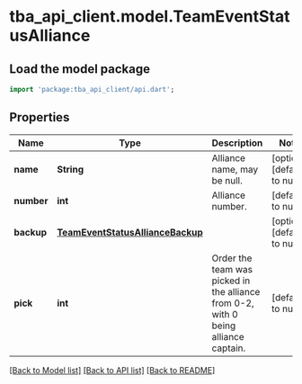 # tba_api_client.model.TeamEventStatusAlliance

## Load the model package

```dart
import 'package:tba_api_client/api.dart';
```

## Properties

| Name       | Type                                                                  | Description                                                                        | Notes                       |
| ---------- | --------------------------------------------------------------------- | ---------------------------------------------------------------------------------- | --------------------------- |
| **name**   | **String**                                                            | Alliance name, may be null.                                                        | [optional][default to null] |
| **number** | **int**                                                               | Alliance number.                                                                   | [default to null]           |
| **backup** | [**TeamEventStatusAllianceBackup**](TeamEventStatusAllianceBackup.md) |                                                                                    | [optional][default to null] |
| **pick**   | **int**                                                               | Order the team was picked in the alliance from 0-2, with 0 being alliance captain. | [default to null]           |

[[Back to Model list]](../README.md#documentation-for-models) [[Back to API list]](../README.md#documentation-for-api-endpoints) [[Back to README]](../README.md)
